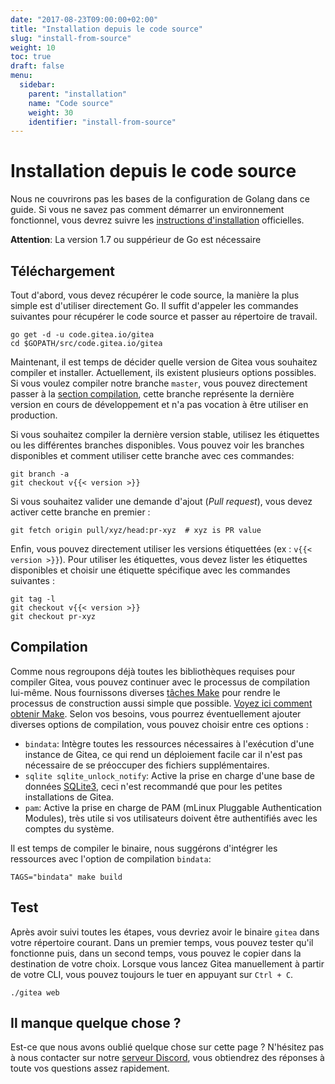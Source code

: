 ```yaml
---
date: "2017-08-23T09:00:00+02:00"
title: "Installation depuis le code source"
slug: "install-from-source"
weight: 10
toc: true
draft: false
menu:
  sidebar:
    parent: "installation"
    name: "Code source"
    weight: 30
    identifier: "install-from-source"
---
```


# Installation depuis le code source

Nous ne couvrirons pas les bases de la configuration de Golang dans ce guide. Si vous ne savez pas comment démarrer un environnement fonctionnel, vous devrez suivre les [instructions d'installation](https://golang.org/doc/install) officielles.

**Attention**: La version 1.7 ou suppérieur de Go est nécessaire

## Téléchargement

Tout d'abord, vous devez récupérer le code source, la manière la plus simple est d'utiliser directement Go. Il suffit d'appeler les commandes suivantes pour récupérer le code source et passer au répertoire de travail.

```
go get -d -u code.gitea.io/gitea
cd $GOPATH/src/code.gitea.io/gitea
```

Maintenant, il est temps de décider quelle version de Gitea vous souhaitez compiler et installer. Actuellement, ils existent plusieurs options possibles. Si vous voulez compiler notre branche `master`, vous pouvez directement passer à la [section compilation](#compilation), cette branche représente la dernière version en cours de développement et n'a pas vocation à être utiliser en production.


Si vous souhaitez compiler la dernière version stable, utilisez les étiquettes ou les différentes branches disponibles. Vous pouvez voir les branches disponibles et comment utiliser cette branche avec ces commandes:

```
git branch -a
git checkout v{{< version >}}
```

Si vous souhaitez valider une demande d'ajout (_Pull request_), vous devez activer cette branche en premier :

```
git fetch origin pull/xyz/head:pr-xyz  # xyz is PR value
```

Enfin, vous pouvez directement utiliser les versions étiquettées (ex : `v{{< version >}}`). Pour utiliser les étiquettes, vous devez lister les étiquettes disponibles et choisir une étiquette spécifique avec les commandes suivantes :

```
git tag -l
git checkout v{{< version >}}
git checkout pr-xyz
```

## Compilation

Comme nous regroupons déjà toutes les bibliothèques requises pour compiler Gitea, vous pouvez continuer avec le processus de compilation lui-même. Nous fournissons diverses [tâches Make](https://github.com/go-gitea/gitea/blob/master/Makefile) pour rendre le processus de construction aussi simple que possible. <a href='{{< relref "doc/advanced/make.fr-fr.md" >}}'>Voyez ici comment obtenir Make</a>. Selon vos besoins, vous pourrez éventuellement ajouter diverses options de compilation, vous pouvez choisir entre ces options :

* `bindata`: Intègre toutes les ressources nécessaires à l'exécution d'une instance de Gitea, ce qui rend un déploiement facile car il n'est pas nécessaire de se préoccuper des fichiers supplémentaires.
* `sqlite sqlite_unlock_notify`: Active la prise en charge d'une base de données [SQLite3](https://sqlite.org/), ceci n'est recommandé que pour les petites installations de Gitea.
* `pam`: Active la prise en charge de PAM (mLinux Pluggable Authentication Modules), très utile si vos utilisateurs doivent être authentifiés avec les comptes du système.

Il est temps de compiler le binaire, nous suggérons d'intégrer les ressources avec l'option de compilation `bindata`:

```
TAGS="bindata" make build
```

## Test

Après avoir suivi toutes les étapes, vous devriez avoir le binaire `gitea` dans votre répertoire courant. Dans un premier temps, vous pouvez tester qu'il fonctionne puis, dans un second temps, vous pouvez le copier dans la destination de votre choix. Lorsque vous lancez Gitea manuellement à partir de votre CLI, vous pouvez toujours le tuer en appuyant sur `Ctrl + C`.

```
./gitea web
```

## Il manque quelque chose ?

Est-ce que nous avons oublié quelque chose sur cette page ? N'hésitez pas à nous contacter sur notre [serveur Discord](https://discord.gg/Gitea), vous obtiendrez des réponses à toute vos questions assez rapidement.
